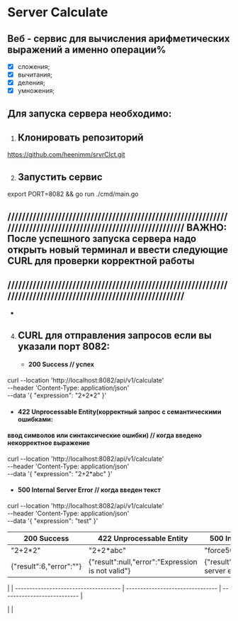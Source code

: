 # Server Calculate

## Веб - сервис для вычисления арифметических выражений а именно операции%

- [X] сложения;
- [X] вычитания;
- [X] деления;
- [X] умножения;

Для запуска сервера необходимо:
----------------------------------------------------------

1. Клонировать репозиторий
   ---------------------------------------------

https://github.com/heenimm/srvrClct.git

2. Запустить сервис
   -------------------------------

export PORT=8082 && go run ./cmd/main.go


//////////////////////////////////////////////////////////////////////////////////////////////////////////////
ВАЖНО: После успешного запуска сервера надо открыть новый терминал и ввести следующие CURL для проверки корректной работы
-
//////////////////////////////////////////////////////////////////////////////////////////////////////////////
-

-
4. CURL для отправления запросов если вы указали порт 8082:
   ----------------------------------------------------


   * #### 200 Success // успех

curl --location 'http://localhost:8082/api/v1/calculate' \
--header 'Content-Type: application/json' \
--data '{ "expression": "2+2*2" }'

   * #### 422 Unprocessable Entity(корректный запрос с семантическими ошибками:

   #### ввод символов или синтаксические ошибки) // когда введено некорректное выражение

curl --location 'http://localhost:8082/api/v1/calculate' \
--header 'Content-Type: application/json' \
--data '{ "expression": "2+2*abc" }'

   * #### 500 Internal Server Error // когда введен текст

curl --location 'http://localhost:8082/api/v1/calculate' \
--header 'Content-Type: application/json' \
--data '{ "expression": "test" }'


| 200 Success                                                 | 422 Unprocessable Entity                          | 500 Internal Server Error                       |
|-------------------------------------------------------------|---------------------------------------------------|-------------------------------------------------|
| "2+2\*2"                                                    | "2+2\*abc"                                        | "force500"                                      |
| {"result":6,"error":""}                                     | {"result":null,"error":"Expression is not valid"} | {"result":null,"error":"Internal server error"} 
|
| -------------------------------------                       | --------------------------------                  | ---------------------------                     |

|                           |
